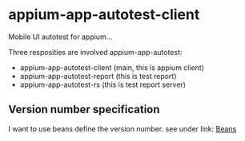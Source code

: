 # appium-app-autotest-client
Mobile UI autotest for appium...

Three resposities are involved appium-app-autotest:
- appium-app-autotest-client (main, this is appium client)
- appium-app-autotest-report (this is test report)
- appium-app-autotest-rs (this is test report server)

## Version number specification
I want to use beans define the version number. see under link:
[Beans](https://baike.baidu.com/link?url=nG7hN8Vnuspk3b5aG1O1brqjMoWEn3TCMa4JXvY9uuY3anhiXxbVH5oJx4GRSA_zqqCkeGAYbQT-B_6LXnN5lCi1lGzkR8pRpf5-Q2NZDZ7)